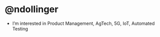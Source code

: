 # @ndollinger

- I’m interested in Product Management, AgTech, 5G, IoT, Automated Testing

<!---
ndollinger/ndollinger is a ✨ special ✨ repository because its `README.md` (this file) appears on your GitHub profile.
You can click the Preview link to take a look at your changes.
--->
